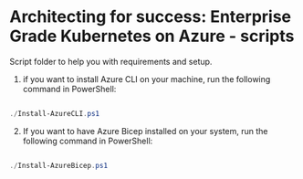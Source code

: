 # Architecting for success: Enterprise Grade Kubernetes on Azure - scripts

Script folder to help you with requirements and setup.

1. if you want to install Azure CLI on your machine, run the following command in PowerShell:

```powershell

./Install-AzureCLI.ps1

```

2. If you want to have Azure Bicep installed on your system, run the following command in PowerShell:

```powershell

./Install-AzureBicep.ps1

```
